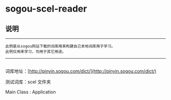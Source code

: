 # sogou-scel-reader


## 说明

---
    此例是从sogou网站下载的词库用来构建自己本地词库用于学习。
    此例仅用来学习，勿用于其它用途。

---

## 

词库地址：[http://pinyin.sogou.com/dict/](http://pinyin.sogou.com/dict/)

测试词库：scel 文件夹

Main Class : Application
